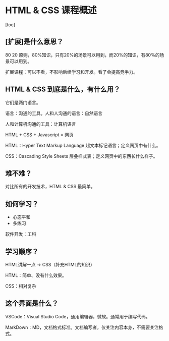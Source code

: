 # HTML & CSS 课程概述

[toc]

## [扩展]是什么意思？

80 20 原则，80%知识，只有20%的场景可以用到，而20%的知识，有80%的场景可以用到。

扩展课程：可以不看，不影响后续学习和开发。看了会提高竞争力。

## HTML & CSS 到底是什么，有什么用？

它们是两门语言。

语言：沟通的工具。人和人沟通的语言：自然语言

人和计算机沟通的工具：计算机语言

HTML + CSS + Javascript = 网页

HTML：Hyper Text Markup Language 超文本标记语言；定义网页中有什么。

CSS：Cascading Style Sheets 层叠样式表；定义网页中的东西长什么样子。

## 难不难？

对比所有的开发技术，HTML & CSS 最简单。

## 如何学习？

- 心态平和
- 多练习

软件开发：工科

## 学习顺序？

HTML讲解一点 -> CSS（补充HTML的知识）

HTML：简单、没有什么效果。

CSS：相对复杂

## 这个界面是什么？

VSCode：Visual Studio Code，通用编辑器，微软。通常用于编写代码。

MarkDown：MD，文档格式标准。文档编写者，仅关注内容本身，不需要关注格式。
